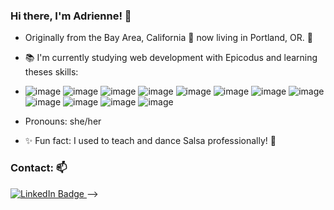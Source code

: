### Hi there, I'm Adrienne! 👋
- Originally from the Bay Area, California 🌉  now living in Portland, OR. 🌲
- 📚 I'm currently studying web development with Epicodus and 
learning theses skills: 
- ![image](https://user-images.githubusercontent.com/100542795/170895842-14e5ef45-91ab-490d-9538-137442dd0aaf.png) ![image](https://user-images.githubusercontent.com/100542795/170895873-4a069612-00b3-43a6-a348-a1b35e09d9bc.png) ![image](https://user-images.githubusercontent.com/100542795/170895941-5d47785e-c809-43f1-bfd2-6f1c5c1a4d52.png) ![image](https://user-images.githubusercontent.com/100542795/170895979-94cff32d-a262-4456-b853-bed1adc5734d.png) ![image](https://user-images.githubusercontent.com/100542795/170895986-ba7ec19a-77cc-4522-b6fc-ea06654e2b43.png) ![image](https://user-images.githubusercontent.com/100542795/170896015-54d1f546-4e3c-4c15-b552-694a061c2e06.png) ![image](https://user-images.githubusercontent.com/100542795/170896022-490ac7c6-cf57-404b-a2bc-208c66185650.png)
![image](https://user-images.githubusercontent.com/100542795/170896031-c6d055b5-4ff8-49de-b212-02959ef55c4f.png) ![image](https://user-images.githubusercontent.com/100542795/170896048-fe5e18e5-f85a-4b3e-ba47-ff8efbab874d.png) ![image](https://user-images.githubusercontent.com/100542795/170896053-584dc027-fd7d-4f76-b35b-498812551acf.png) ![image](https://user-images.githubusercontent.com/100542795/170896137-5f379b46-8f82-460f-8ab3-900fe963733e.png) ![image](https://user-images.githubusercontent.com/100542795/170896150-ff2d3c3a-6bba-4aaf-8336-3df49946cb2d.png) 

- Pronouns: she/her

- ✨ Fun fact: I used to teach and dance Salsa professionally! 💃 


### Contact: 📫 
<div id="badges">
  <a href="https://www.linkedin.com/in/adrienne-matosich-/">
    <img src="https://img.shields.io/badge/LinkedIn-blue?style=for-the-badge&logo=linkedin&logoColor=white" alt="LinkedIn Badge"/>
  </a>
-->
